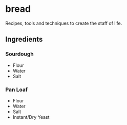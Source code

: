 # bread
Recipes, tools and techniques to create the staff of life.

## Ingredients

### Sourdough
- Flour
- Water
- Salt

### Pan Loaf
- Flour
- Water
- Salt
- Instant/Dry Yeast
